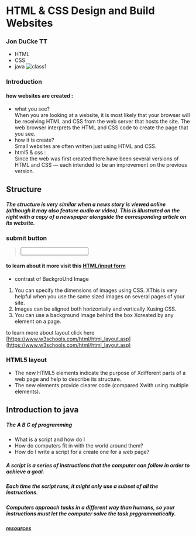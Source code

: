 # HTML & CSS Design and Build Websites 
### Jon DuCke TT
- HTML
- CSS
- java 
![class1](https://markodenic.com/wp-content/uploads/2020/04/html-1-e1613893702690.png)
### Introduction 
#### how websites are created :
- what you see?  
 When you are looking at a website, it is most likely that your browser will be receiving HTML and CSS from the web server that hosts the site. The web browser interprets the HTML and CSS code to create the page that you see. 
- how it is create?  
Small websites are often written just using HTML and CSS.
- html5 & css :  
Since the web was first created there have been several versions of HTML and CSS — each intended to be an improvement on the previous version. 
## Structure 
##### The structure is very similar when a news story is viewed online (although it may also feature audio or video). This is illustrated on the right with a copy of a newspaper alongside the corresponding article on its website.
### submit button
><input>  

#### to learn about it more visit this [HTML/input form](https://www.w3schools.com/tags/tag_input.asp) 

- contrast of BackgroUnd Image   
1. You can specify the dimensions of images using CSS. XThis is very helpful when you use the same sized images on several pages of your site.
2. Images can be aligned both horizontally and vertically Xusing CSS.  
 3. You can use a background image behind the box Xcreated by any element on a page.   

   to learn more about layout click here [https://www.w3schools.com/html/html_layout.asp](https://www.w3schools.com/html/html_layout.asp) 
     
### HTML5 layout  
- The new HTML5 elements indicate the purpose of Xdifferent parts of a web page and help to describe its structure.
- The new elements provide clearer code (compared Xwith using multiple <div> elements).

## Introduction to java 
##### The A B C of programming 
- What is a script and how do I   
- How do computers fit in with the world around them?   
- How do I write a script for a create one for a web page? 
##### A  script is a series of instructions that the computer can follow in  order to achieve a goal. 
##### Each time the script runs, it might only use a subset of all the instructions. 
##### Computers approach tasks in a different way than humans, so your instructions must let the computer solve the task prggrammatically. 
##### [resources](aHR0cHM6Ly9hbHF1ZHNjb2xsZWdlLW15LnNoYXJlcG9pbnQuY29tLzpmOi9nL3BlcnNvbmFsL2FkdnRlY2hfbHR1Y19jb20vRWpyWXREdV9WWkpNdHJ4TV9oeElIMGtCbEdQUmphZHZLX3hSd3dzVEMzdGFmdz9ydGltZT1SVDNNOWxJLTJVZw)

